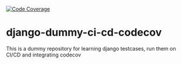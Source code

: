 

[![Code Coverage](https://codecov.io/github/Ayoush/django-dummy-ci-cd-codecov/branch/master/graph/badge.svg)](https://codecov.io/github/Ayoush/django-dummy-ci-cd-codecov)

# django-dummy-ci-cd-codecov
This is a dummy repository for learning django testcases, run them on CI/CD and integrating codecov
